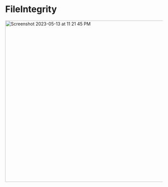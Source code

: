 # FileIntegrity

<img width="514" alt="Screenshot 2023-05-13 at 11 21 45 PM" src="https://github.com/quin-baebler/FileIntegrityChecker/assets/91747413/29e7aa78-db7a-4070-8c59-9900d1712e5b">
